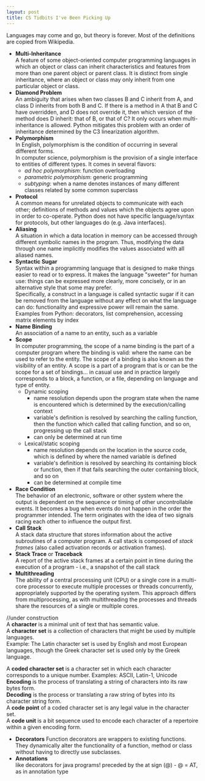 ```yaml
---
layout: post
title: CS Tidbits I've Been Picking Up
---
```

Languages may come and go, but theory is forever.  Most of the definitions are copied from Wikipedia.


* **Multi-Inheritance**  
A feature of some object-oriented computer programming languages in which an object or class can inherit characteristics and features from more than one parent object or parent class. It is distinct from single inheritance, where an object or class may only inherit from one particular object or class.
* **Diamond Problem**  
An ambiguity that arises when two classes B and C inherit from A, and class D inherits from both B and C. If there is a method in A that B and C have overridden, and D does not override it, then which version of the method does D inherit: that of B, or that of C?  It only occurs when multi-inheritance is allowed.  Python mitigates this problem with an order of inheritance determined by the C3 linearization algorithm.  
* **Polymorphism**  
In English, polymorphism is the condition of occurring in several different forms.  
In computer science, polymorphism is the provision of a single interface to entities of different types.  It comes in several flavors:  
  - *ad hoc polymorphism*:
  function overloading
  - *parametric polymorphism*:
  generic programming
  - *subtyping*:
  when a name denotes instances of many different classes related by some common superclass
* **Protocol**  
A common means for unrelated objects to communicate with each other; definitions of methods and values which the objects agree upon in order to co-operate. Python does not have specific language/syntax for protocols, but other languages do (e.g. Java interfaces).   
* **Aliasing**  
A situation in which a data location in memory can be accessed through different symbolic names in the program. Thus, modifying the data through one name implicitly modifies the values associated with all aliased names.
* **Syntactic Sugar**  
Syntax within a programming language that is designed to make things easier to read or to express. It makes the language "sweeter" for human use: things can be expressed more clearly, more concisely, or in an alternative style that some may prefer.  
Specifically, a construct in a language is called syntactic sugar if it can be removed from the language without any effect on what the language can do: functionality and expressive power will remain the same.  
Examples from Python: decorators, list comprehension, accessing matrix elements by index
* **Name Binding**  
An association of a name to an entity, such as a variable  
* **Scope**  
In computer programming, the scope of a name binding is the part of a computer program where the binding is valid: where the name can be used to refer to the entity.  The scope of a binding is also known as the visibility of an entity. A scope is a part of a program that is or can be the scope for a set of bindings… in casual use and in practice largely corresponds to a block, a function, or a file, depending on language and type of entity.
  * Dynamic scoping
    * name resolution depends upon the program state when the name is encountered which is determined by the execution/calling context
    * variable's definition is resolved by searching the calling function, then the function which called that calling function, and so on, progressing up the call stack
    * can only be determined at run time
  * Lexical/static scoping
    * name resolution depends on the location in the source code, which is defined by where the named variable is defined
    * variable's definition is resolved by searching its containing block or function, then if that fails searching the outer containing block, and so on
    * can be determined at compile time
* **Race Condition**  
The behavior of an electronic, software or other system where the output is dependent on the sequence or timing of other uncontrollable events. It becomes a bug when events do not happen in the order the programmer intended. The term originates with the idea of two signals racing each other to influence the output first.
* **Call Stack**  
A stack data structure that stores information about the active subroutines of a computer program.  A call stack is composed of *stack frames* (also called activation records or activation frames).
* **Stack Trace** or **Traceback**  
A report of the active stack frames at a certain point in time during the execution of a program - i.e., a snapshot of the call stack 
* **Multithreading**  
The ability of a central processing unit (CPU) or a single core in a multi-core processor to execute multiple processes or threads concurrently, appropriately supported by the operating system. This approach differs from multiprocessing, as with multithreading the processes and threads share the resources of a single or multiple cores.  

//under construction  
A **character** is a minimal unit of text that has semantic value.  
A **character set** is a collection of characters that might be used by multiple languages.  
Example: The Latin character set is used by English and most European languages, though the Greek character set is used only by the Greek language.  

A **coded character set** is a character set in which each character corresponds to a unique number.  Examples: ASCII, Latin-1, Unicode
**Encoding** is the process of translating a string of characters into its raw bytes form.  
**Decoding** is the process or translating a raw string of bytes into its character string form.  
A **code point** of a coded character set is any legal value in the character set.  
A **code unit** is a bit sequence used to encode each character of a repertoire within a given encoding form.  
  

*  **Decorators**
Function decorators are wrappers to existing functions.  They dynamically alter the functionality of a function, method or class without having to directly use subclasses. 
*  **Annotations**  
like decorators for java programs!
preceded by the at sign (@) - @ = AT, as in annotation type

